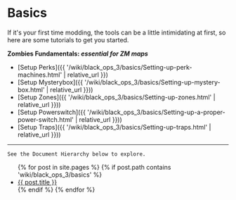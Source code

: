 # Basics

If it's your first time modding, the tools can be a little intimidating at first, so here are some tutorials to get you started.

**Zombies Fundamentals: _essential for ZM maps_**

- [Setup Perks]({{ '/wiki/black_ops_3/basics/Setting-up-perk-machines.html' | relative_url }})
- [Setup Mysterybox]({{ '/wiki/black_ops_3/basics/Setting-up-mystery-box.html' | relative_url }}))
- [Setup Zones]({{ '/wiki/black_ops_3/basics/Setting-up-zones.html' | relative_url }}))
- [Setup Powerswitch]({{ '/wiki/black_ops_3/basics/Setting-up-a-proper-power-switch.html' | relative_url }}))
- [Setup Traps]({{ '/wiki/black_ops_3/basics/Setting-up-traps.html' | relative_url }}))

---

`See the Document Hierarchy below to explore.`

<ul>
  {% for post in site.pages %}
    {% if post.path contains 'wiki/black_ops_3/basics' %}
    <li>
      <a href="{{ post.url | relative_url }}">{{ post.title }}</a>
    </li>
    {% endif %}
  {% endfor %}
</ul>